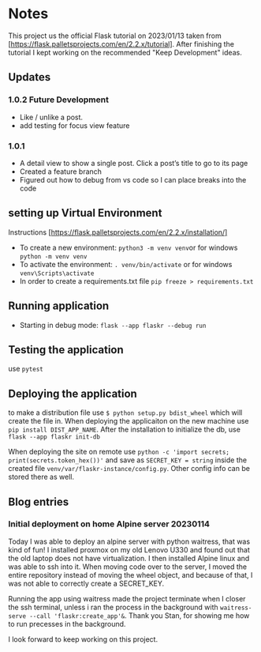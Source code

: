 # Notes

This project us the official Flask tutorial on 2023/01/13 taken from [https://flask.palletsprojects.com/en/2.2.x/tutorial]. After finishing the tutorial I kept working on the recommended "Keep Development" ideas. 

## Updates

### 1.0.2 Future Development

- Like / unlike a post.
- add testing for focus view feature

### 1.0.1

- A detail view to show a single post. Click a post’s title to go to its page
- Created a feature branch
- Figured out how to debug from vs code so I can place breaks into the code

## setting up Virtual Environment

Instructions [https://flask.palletsprojects.com/en/2.2.x/installation/]

- To create a new environment: `python3 -m venv venv`or for windows `python -m venv venv`
- To activate the environment: `. venv/bin/activate` or for windows `venv\Scripts\activate`
- In order to create a requirements.txt file `pip freeze > requirements.txt`

## Running application

- Starting in debug mode: `flask --app flaskr --debug run`

## Testing the application

use `pytest`

## Deploying the application

to make a distribution file use `$ python setup.py bdist_wheel` which will create the file in.
When deploying the applicaiton on the new machine use `pip install DIST_APP_NAME`. After the installation
to initialize the db, use `flask --app flaskr init-db`

When deploying the site on remote use `python -c 'import secrets; print(secrets.token_hex())'` and save as `SECRET_KEY = string` inside the created file `venv/var/flaskr-instance/config.py`. Other config info can be stored there as well.

## Blog entries

### Initial deployment on home Alpine server 20230114

Today I was able to deploy an alpine server with python waitress, that was kind of fun! I installed proxmox on my old Lenovo U330 and found out that the old laptop does not have virtualization. I then installed Alpine linux and was able to ssh into it. When moving code over to the server, I moved the entire repository instead of moving the wheel object, and because of that, I was not able to correctly create a SECRET_KEY.

Running the app using waitress made the project terminate when I closer the ssh terminal, unless i ran the process in the background with `waitress-serve --call 'flaskr:create_app'&`. Thank you Stan, for showing me how to run precesses in the background.

I look forward to keep working on this project.
